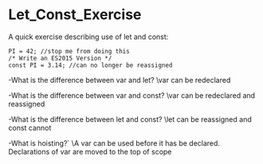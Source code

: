 # Let_Const_Exercise
A quick exercise describing use of let and const:


```var PI = 3.14;
PI = 42; //stop me from doing this
/* Write an ES2015 Version */
const PI = 3.14; //can no longer be reassigned
```

-What is the difference between var and let?
\var can be redeclared 

-What is the difference between var and const?
\var can be redeclared and reassigned

-What is the difference between let and const?
\let can be reassigned and const cannot

-What is hoisting?`
\A var can be used before it has be declared. Declarations of var are moved to the top of scope


